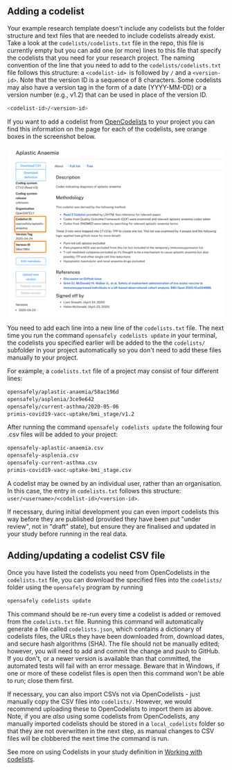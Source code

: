 ## Adding a codelist

Your example research template doesn't include any codelists but the folder structure and text files that are needed to include codelists already exist.
Take a look at the `codelists/codelists.txt` file in the repo, this file is currently empty but you can add one (or more) lines to this file that specify the codelists that you need for your research project.
The naming convention of the line that you need to add to the `codelists/codelists.txt` file follows this structure: a `<codelist-id> `is followed by `/` and a `<version-id>`.
Note that the version ID is a sequence of 8 characters. Some codelists may also have a version tag in the form of a date (YYYY-MM-DD) or a version number (e.g., v1.2) that can be
used in place of the version ID.

```bash
<codelist-id>/<version-id>
```

If you want to add a codelist from [OpenCodelists](https://www.opencodelists.org) to your project you can find this information on the page for each of the codelists, see orange boxes in the screenshot below.

![Finding the codelist ID and version ID on OpenCodelists.](images/adding-codelist-id-version.png)

You need to add each line into a new line of the `codelists.txt` file.
The next time you run the command `opensafely codelists update` in your terminal, the codelists you specified earlier will be added to the the `codelists/` subfolder in your project automatically so you don't need to add these files manually to your project.

For example, a `codelists.txt` file of a project may consist of four different lines:

```bash
opensafely/aplastic-anaemia/58ac196d
opensafely/asplenia/3ce9e642
opensafely/current-asthma/2020-05-06
primis-covid19-vacc-uptake/bmi_stage/v1.2
```

After running the command `opensafely codelists update` the following four .csv files will be added to your project:

```bash
opensafely-aplastic-anaemia.csv
opensafely-asplenia.csv
opensafely-current-asthma.csv
primis-covid19-vacc-uptake-bmi_stage.csv
```

A codelist may be owned by an individual user, rather than an organisation. In this case, the
entry in `codelists.txt` follows this structure: `user/<username>/<codelist-id>/<version-id>`.

If necessary, during initial development you can even import codelists this way before they are published (provided they have been put "under review", not in "draft" state), but ensure they are finalised and updated in your study before running in the real data.

## Adding/updating a codelist CSV file
Once you have listed the codelists you need from OpenCodelists in the `codelists.txt` file, you can download the specified files into the `codelists/` folder using the `opensafely` program by running

```bash
opensafely codelists update
```

This command should be re-run every time a codelist is added or removed from the `codelists.txt` file. Running this command will automatically generate a file called `codelists.json`, which contains a dictionary of codelists files, the URLs they have been downloaded from, download dates, and secure hash algorithms (SHA). The file should not be manually edited; however, you will need to add and commit the change and push to GitHub. If you don't, or a newer version is available than that committed, the automated tests will fail with an error message. Beware that in Windows, if one or more of these codelist files is open then this command won't be able to run; close them first.

If necessary, you can also import CSVs not via OpenCodelists - just manually copy the CSV files into `codelists/`. However, we would recommend uploading these to OpenCodelists to import them as above. Note, if you are _also_ using some codelists from OpenCodelists, any manually imported codelists should be stored in a `local_codelists` folder so that they are not overwritten in the next step, as manual changes to CSV files will be clobbered the next time the command is run.

See more on using Codelists in your study definition in [Working with codelists](legacy/study-def-codelists.md).

